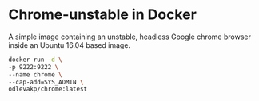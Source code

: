 # Chrome-unstable in Docker

A simple image containing an unstable, headless Google chrome browser inside
an Ubuntu 16.04 based image.


```sh
docker run -d \
-p 9222:9222 \
--name chrome \
--cap-add=SYS_ADMIN \
odlevakp/chrome:latest
```
